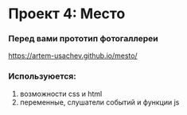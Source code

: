 # Проект 4: Место

### Перед вами прототип фотогаллереи 
https://artem-usachev.github.io/mesto/
### Используюется:
1. возможности css и html
2. переменные, слушатели событий и функции js

